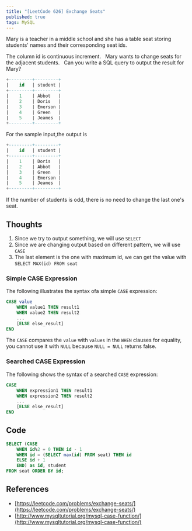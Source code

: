 ```yaml
---
title: "[LeetCode 626] Exchange Seats"
published: true
tags: MySQL
---
```


Mary is a teacher in a middle school and she has a table seat storing students' names and their corresponding seat ids.

The column id is continuous increment.
 
Mary wants to change seats for the adjacent students.
 
Can you write a SQL query to output the result for Mary?

```SQL
+---------+---------+
|    id   | student |
+---------+---------+
|    1    | Abbot   |
|    2    | Doris   |
|    3    | Emerson |
|    4    | Green   |
|    5    | Jeames  |
+---------+---------+
```

For the sample input,the output is

```SQL
+---------+---------+
|    id   | student |
+---------+---------+
|    1    | Doris   |
|    2    | Abbot   |
|    3    | Green   |
|    4    | Emerson |
|    5    | Jeames  |
+---------+---------+
```

If the number of students is odd, there is no need to change the last one's seat.

## Thoughts

1. Since we try to output something, we will use `SELECT`
2. Since we are changing output based on different pattern, we will use `CASE`
3. The last element is the one with maximum id, we can get the value with `SELECT MAX(id)
   FROM seat`

### Simple CASE Expression

The following illustrates the syntax ofa simple `CASE` expression:

```SQL
CASE value
    WHEN value1 THEN result1
    WHEN value2 THEN result2
    ...
    [ELSE else_result]
END
```

The `CASE` compares the `value` with `values` in the `WHEN` clauses for equality, you
cannot use it with `NULL` because `NULL = NULL` returns false.

### Searched CASE Expression

The following shows the syntax of a searched `CASE` expression:

```SQL
CASE
    WHEN expression1 THEN result1
    WHEN expression2 THEN result2
    ...
    [ELSE else_result]
END
```

## Code

```SQL
SELECT (CASE
    WHEN id%2 = 0 THEN id - 1
    WHEN id = (SELECT max(id) FROM seat) THEN id
    ELSE id + 1
    END) as id, student
FROM seat ORDER BY id;
```

## References

- [https://leetcode.com/problems/exchange-seats/](https://leetcode.com/problems/exchange-seats/)
- [http://www.mysqltutorial.org/mysql-case-function/](http://www.mysqltutorial.org/mysql-case-function/)
